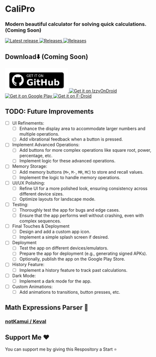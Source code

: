 # CaliPro

### Modern beautiful calculator for solving quick calculations. (Coming Soon)

<a href="https://github.com/HimangsKalita/CaliPro/releases/latest">
      <img alt="Latest release" src="https://img.shields.io/github/v/release/HimangsKalita/CaliPro?color=17b2ff&style=for-the-badge">
</a>
<a href="https://github.com/HimangsKalita/CaliPro/releases/latest">
      <img alt="Releases" src="https://img.shields.io/github/downloads/HimangsKalita/CaliPro/total?color=17b2ff&label=GitHub downloads&style=for-the-badge">
</a>
<a href="https://github.com/HimangsKalita/CaliPro/releases/latest">
      <img alt="Releases" src="https://img.shields.io/badge/Android-7.0+-blue?color=17b2ff&style=for-the-badge">
</a>

## Download⬇️ (Coming Soon)

<a href="https://github.com/HimangsKalita/CaliPro/releases/latest">
      <img alt="Get it on GitHub" src="https://raw.githubusercontent.com/deckerst/common/main/assets/get-it-on-github.png" height="80">
</a>
<a href="">
      <img alt="Get it on IzzyOnDroid" src="https://gitlab.com/IzzyOnDroid/repo/-/raw/master/assets/IzzyOnDroid.png" height="80">
</a>
<a href="">
      <img alt="Get it on Google Play" src="https://play.google.com/intl/en_us/badges/static/images/badges/en_badge_web_generic.png" height="80">
</a>

<a href="">
      <img alt="Get it on F-Droid" src="https://fdroid.gitlab.io/artwork/badge/get-it-on.png" height="80">
</a>

## TODO: Future Improvements

- [ ] UI Refinements:
  - [ ] Enhance the display area to accommodate larger numbers and multiple operations.
  - [ ] Add vibrational feedback when a button is pressed.
        <br>
- [ ] Implement Advanced Operations:
  - [ ] Add buttons for more complex operations like square root, power, percentage, etc.
  - [ ] Implement logic for these advanced operations.
        <br>
- [ ] Memory Storage:
  - [ ] Add memory buttons (`M+`, `M-`, `MR`, `MC`) to store and recall values.
  - [ ] Implement the logic to handle memory operations.
        <br>
- [ ] UI/UX Polishing:
  - [ ] Refine UI for a more polished look, ensuring consistency across different device sizes.
  - [ ] Optimize layouts for landscape mode.
        <br>
- [ ] Testing:
  - [ ] Thoroughly test the app for bugs and edge cases.
  - [ ] Ensure that the app performs well without crashing, even with complex sequences.
        <br>
- [ ] Final Touches & Deployment
  - [ ] Design and add a custom app icon.
  - [ ] Implement a simple splash screen if desired.
        <br>
- [ ] Deployment
  - [ ] Test the app on different devices/emulators.
  - [ ] Prepare the app for deployment (e.g., generating signed APKs).
  - [ ] Optionally, publish the app on the Google Play Store.
        <br>
- [ ] History Feature:
  - [ ] Implement a history feature to track past calculations.
        <br>
- [ ] Dark Mode:
  - [ ] Implement a dark mode for the app.
        <br>
- [ ] Custom Animations:
  - [ ] Add animations to transitions, button presses, etc.

## Math Expressions Parser 🔢

### [notKamui / Keval](https://github.com/notKamui/Keval)

## Support Me :heart:

You can support me by giving this Respository a Start :star:
